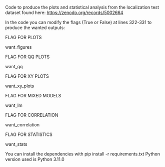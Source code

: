 Code to produce the plots and statistical analysis from the localization test dataset found here: https://zenodo.org/records/5002664

In the code you can modify the flags (True or False) at lines 322-331 to produce the wanted outputs:

FLAG FOR PLOTS

want_figures

FLAG FOR QQ PLOTS

want_qq

FLAG FOR XY PLOTS

want_xy_plots

FLAG FOR MIXED MODELS

want_lm

FLAG FOR CORRELATION

want_correlation

FLAG FOR STATISTICS

want_stats

You can install the dependencies with pip install -r requirements.txt
Python version used is Python 3.11.0
